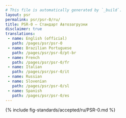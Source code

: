 ```yaml
---
# This file is automatically generated by `_build`.
layout: psr
permalink: psr/psr-0/ru/
title: PSR-0 — Стандарт Автозагрузки
disclaimer: true
translations:
 - name: English (official)
   path: /pages/psr/psr-0
 - name: Brazilian Portuguese
   path: /pages/psr/psr-0/pt-br
 - name: French
   path: /pages/psr/psr-0/fr
 - name: Italian
   path: /pages/psr/psr-0/it
 - name: Russian
 - name: Slovenian
   path: /pages/psr/psr-0/sl
 - name: Spanish
   path: /pages/psr/psr-0/es
---
```

{% include fig-standards/accepted/ru/PSR-0.md %}
